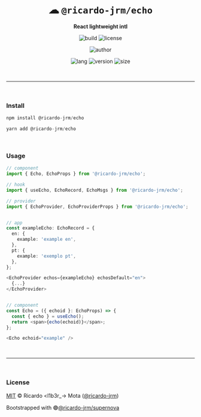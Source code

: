 <div align="center">

# ☁ `@ricardo-jrm/echo`

<b>React lightweight intl</b>

![build](https://img.shields.io/github/workflow/status/ricardo-jrm/echo/Continuous%20Integration?style=for-the-badge)
![license](https://img.shields.io/github/license/ricardo-jrm/echo?style=for-the-badge)

![author](<https://img.shields.io/badge/Author-Ricardo%20%3Cl1b3r__--%3E%20Mota%20(%40ricardo--jrm)-orange?style=for-the-badge>)

![lang](https://img.shields.io/github/languages/top/ricardo-jrm/echo?style=for-the-badge)
![version](https://img.shields.io/npm/v/@ricardo-jrm/echo?style=for-the-badge)
![size](https://img.shields.io/bundlephobia/min/@ricardo-jrm/echo?style=for-the-badge)

</div>

<br />

---

<br />

### <b>Install</b>

```ts
npm install @ricardo-jrm/echo

yarn add @ricardo-jrm/echo
```

<br />

### <b>Usage</b>

```ts
// component
import { Echo, EchoProps } from '@ricardo-jrm/echo';

// hook
import { useEcho, EchoRecord, EchoMsgs } from '@ricardo-jrm/echo';

// provider
import { EchoProvider, EchoProviderProps } from '@ricardo-jrm/echo';


// app
const exampleEcho: EchoRecord = {
  en: {
    example: 'example en',
  },
  pt: {
    example: 'exemplo pt',
  },
};

<EchoProvider echos={exampleEcho} echosDefault="en">
  {...}
</EchoProvider>


// component
const Echo = ({ echoid }: EchoProps) => {
  const { echo } = useEcho();
  return <span>{echo(echoid)}</span>;
};

<Echo echoid="example" />
```

<br />

---

<br />

### <b>License</b>

[MIT](https://github.com/ricardo-jrm/echo/blob/main/LICENSE) © Ricardo <l1b3r\_-> Mota ([@ricardo-jrm](https://github.com/ricardo-jrm))

Bootstrapped with 🟣[@ricardo-jrm/supernova](https://github.com/ricardo-jrm/supernova)

<br />
